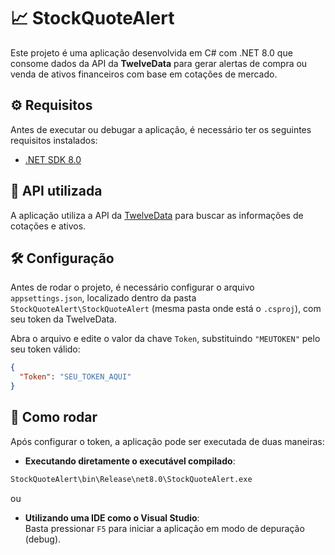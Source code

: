 # 📈 StockQuoteAlert

Este projeto é uma aplicação desenvolvida em C# com .NET 8.0 que consome dados da API da **TwelveData** para gerar alertas de compra ou venda de ativos financeiros com base em cotações de mercado.

## ⚙️ Requisitos

Antes de executar ou debugar a aplicação, é necessário ter os seguintes requisitos instalados:

- [.NET SDK 8.0](https://dotnet.microsoft.com/download/dotnet/8.0)

## 🔌 API utilizada

A aplicação utiliza a API da [TwelveData](https://twelvedata.com/) para buscar as informações de cotações e ativos.

## 🛠️ Configuração

Antes de rodar o projeto, é necessário configurar o arquivo `appsettings.json`, localizado dentro da pasta `StockQuoteAlert\StockQuoteAlert` (mesma pasta onde está o `.csproj`), com seu token da TwelveData.  

Abra o arquivo e edite o valor da chave `Token`, substituindo `"MEUTOKEN"` pelo seu token válido:

```json
{
  "Token": "SEU_TOKEN_AQUI"
}
```

## 🚀 Como rodar

Após configurar o token, a aplicação pode ser executada de duas maneiras:

- **Executando diretamente o executável compilado**:

```bash
StockQuoteAlert\bin\Release\net8.0\StockQuoteAlert.exe
```
ou

- **Utilizando uma IDE como o Visual Studio**:  
   Basta pressionar `F5` para iniciar a aplicação em modo de depuração (debug).
